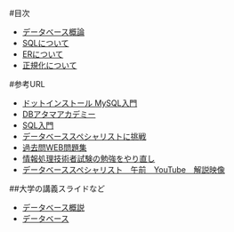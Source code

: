 #目次
- [データベース概論](Intro/index.md)
- [SQLについて](SQL/index.md)
- [ERについて](ER/index.md)
- [正規化について](Normalization/index.md)

#参考URL
- [ドットインストール MySQL入門](http://dotinstall.com/lessons/basic_mysql_v2)
- [DBアタマアカデミー](http://gihyo.jp/dev/serial/01/db-academy)
- [SQL入門](http://www.1keydata.com/jp/sql/)
- [データベーススペシャリストに挑戦](http://database.digi2.jp/index.html)
- [過去問WEB問題集](http://www.qeq.jp/jouhou/kakomon/database/index.html )
- [情報処理技術者試験の勉強をやり直し](http://www.k4.dion.ne.jp/~type_f/)
- [データベーススペシャリスト　午前　YouTube　解説映像](http://www.wakuwakustudyworld.co.jp/blog/youtube_db)

##大学の講義スライドなど
- [データベース概説](http://www.slis.tsukuba.ac.jp/~uda.norihiko.fw/lecture/database/)
- [データベース](http://www.db.ss.is.nagoya-u.ac.jp/~ishikawa/lectures/db13/)

